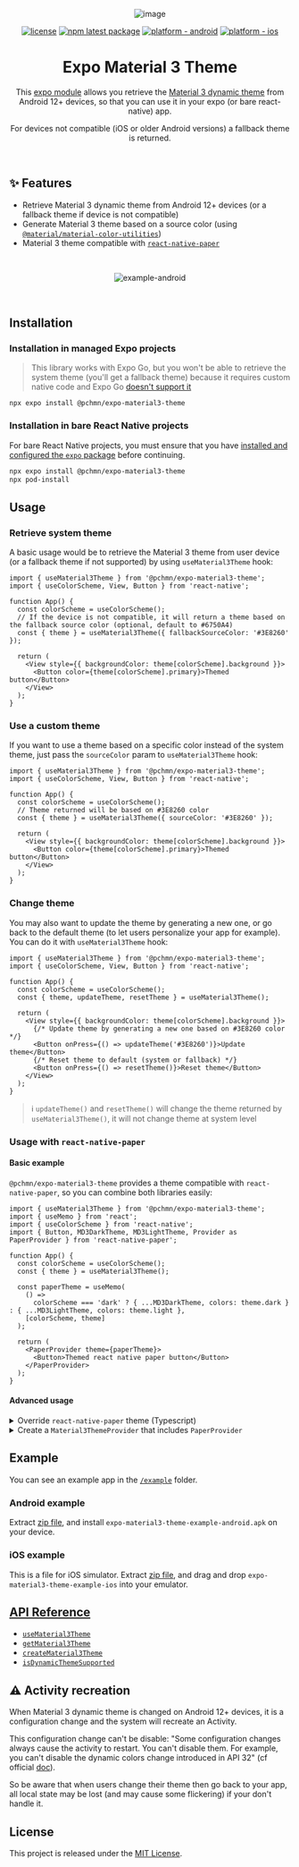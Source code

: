 <div align="center">

![image](https://user-images.githubusercontent.com/12658241/225726041-d086724a-9bef-49e1-a21b-2a91d5a3b5e9.png)

</div>

<div align="center">

[![license](https://img.shields.io/badge/license-MIT-blue.svg)](https://github.com/pchmn/expo-material3-theme/blob/main/LICENSE)
[![npm latest package](https://img.shields.io/npm/v/@pchmn/expo-material3-theme/latest.svg)](https://www.npmjs.com/package/@pchmn/expo-material3-theme)
[![platform - android](https://img.shields.io/badge/platform-Android-3ddc84.svg?logo=android)](https://www.android.com)
[![platform - ios](https://img.shields.io/badge/platform-iOS-000.svg?logo=apple)](https://developer.apple.com/ios)

</div>

<h1 align="center">Expo Material 3 Theme</h1>

<div align="center">

This [expo module](https://docs.expo.dev/modules/overview/) allows you retrieve the [Material 3 dynamic theme](https://developer.android.com/develop/ui/views/theming/dynamic-colors) from Android 12+ devices, so that you can use it in your expo (or bare react-native) app.

For devices not compatible (iOS or older Android versions) a fallback theme is returned.

</div>

<br>

## ✨ Features

- Retrieve Material 3 dynamic theme from Android 12+ devices (or a fallback theme if device is not compatible)
- Generate Material 3 theme based on a source color (using [`@material/material-color-utilities`](https://github.com/material-foundation/material-color-utilities/tree/main/typescript))
- Material 3 theme compatible with [`react-native-paper`](https://callstack.github.io/react-native-paper/)

<br>

<div align="center">

![example-android](docs/example-android.gif)

</div>
<br>

## Installation

### Installation in managed Expo projects

> This library works with Expo Go, but you won't be able to retrieve the system theme (you'll get a fallback theme) because it requires custom native code and Expo Go [doesn't support it](https://docs.expo.dev/workflow/customizing/)


```
npx expo install @pchmn/expo-material3-theme
```

### Installation in bare React Native projects

For bare React Native projects, you must ensure that you have [installed and configured the `expo` package](https://docs.expo.dev/bare/installing-expo-modules/) before continuing.

```sh
npx expo install @pchmn/expo-material3-theme
npx pod-install
```

## Usage

### Retrieve system theme

A basic usage would be to retrieve the Material 3 theme from user device (or a fallback theme if not supported) by using `useMaterial3Theme` hook:

```tsx
import { useMaterial3Theme } from '@pchmn/expo-material3-theme';
import { useColorScheme, View, Button } from 'react-native';

function App() {
  const colorScheme = useColorScheme();
  // If the device is not compatible, it will return a theme based on the fallback source color (optional, default to #6750A4)
  const { theme } = useMaterial3Theme({ fallbackSourceColor: '#3E8260' });

  return (
    <View style={{ backgroundColor: theme[colorScheme].background }}>
      <Button color={theme[colorScheme].primary}>Themed button</Button>
    </View>
  );
}
```

### Use a custom theme

If you want to use a theme based on a specific color instead of the system theme, just pass the `sourceColor` param to `useMaterial3Theme` hook:

```tsx
import { useMaterial3Theme } from '@pchmn/expo-material3-theme';
import { useColorScheme, View, Button } from 'react-native';

function App() {
  const colorScheme = useColorScheme();
  // Theme returned will be based on #3E8260 color
  const { theme } = useMaterial3Theme({ sourceColor: '#3E8260' });

  return (
    <View style={{ backgroundColor: theme[colorScheme].background }}>
      <Button color={theme[colorScheme].primary}>Themed button</Button>
    </View>
  );
}
```

### Change theme

You may also want to update the theme by generating a new one, or go back to the default theme (to let users personalize your app for example). You can do it with `useMaterial3Theme` hook:

```tsx
import { useMaterial3Theme } from '@pchmn/expo-material3-theme';
import { useColorScheme, View, Button } from 'react-native';

function App() {
  const colorScheme = useColorScheme();
  const { theme, updateTheme, resetTheme } = useMaterial3Theme();

  return (
    <View style={{ backgroundColor: theme[colorScheme].background }}>
      {/* Update theme by generating a new one based on #3E8260 color */}
      <Button onPress={() => updateTheme('#3E8260')}>Update theme</Button>
      {/* Reset theme to default (system or fallback) */}
      <Button onPress={() => resetTheme()}>Reset theme</Button>
    </View>
  );
}
```

> ℹ️ `updateTheme()` and `resetTheme()` will change the theme returned by `useMaterial3Theme()`, it will not change theme at system level

### Usage with `react-native-paper`

#### Basic example
`@pchmn/expo-material3-theme` provides a theme compatible with `react-native-paper`, so you can combine both libraries easily:

```tsx
import { useMaterial3Theme } from '@pchmn/expo-material3-theme';
import { useMemo } from 'react';
import { useColorScheme } from 'react-native';
import { Button, MD3DarkTheme, MD3LightTheme, Provider as PaperProvider } from 'react-native-paper';

function App() {
  const colorScheme = useColorScheme();
  const { theme } = useMaterial3Theme();

  const paperTheme = useMemo(
    () =>
      colorScheme === 'dark' ? { ...MD3DarkTheme, colors: theme.dark } : { ...MD3LightTheme, colors: theme.light },
    [colorScheme, theme]
  );

  return (
    <PaperProvider theme={paperTheme}>
      <Button>Themed react native paper button</Button>
    </PaperProvider>
  );
}
```

#### Advanced usage

<details>
  <summary>Override <code>react-native-paper</code> theme (Typescript)</summary>
  <br>

  Some [colors](https://github.com/pchmn/expo-material3-theme/blob/main/src/ExpoMaterial3Theme.types.ts#L54-L61) present in `Material3Theme` from this library are not present in `MD3Theme` of `react-native-paper`. You can create a typed `useAppTheme()` hook and use it instead of `useTheme()` hook to fix this :

  ```ts
  import { Material3Scheme } from '@pchmn/expo-material3-theme';
  import { MD3Theme, useTheme } from 'react-native-paper';

  export const useAppTheme = useTheme<MD3Theme & { colors: Material3Scheme }>;

  // Now use useAppTheme() instead of useTheme()
  ```
</details>

<details>
  <summary>Create a <code>Material3ThemeProvider</code> that includes <code>PaperProvider</code></summary>

  ```tsx
  // Material3ThemeProvider.tsx
  import { Material3Scheme, Material3Theme, useMaterial3Theme } from '@pchmn/expo-material3-theme';
  import { createContext, useContext } from 'react';
  import { useColorScheme } from 'react-native';
  import {
    MD3DarkTheme,
    MD3LightTheme,
    MD3Theme,
    Provider as PaperProvider,
    ProviderProps,
    useTheme,
  } from 'react-native-paper';

  type Material3ThemeProviderProps = {
    theme: Material3Theme;
    updateTheme: (sourceColor: string) => void;
    resetTheme: () => void;
  };

  const Material3ThemeProviderContext = createContext<Material3ThemeProviderProps>({} as ThemeProviderProps);

  export function Material3ThemeProvider({
    children,
    sourceColor,
    fallbackSourceColor,
    ...otherProps
  }: ProviderProps & { sourceColor?: string; fallbackSourceColor?: string }) {
    const colorScheme = useColorScheme();

    const { theme, updateTheme, resetTheme } = useMaterial3Theme({
      sourceColor,
      fallbackSourceColor,
    });

    const paperTheme =
      colorScheme === 'dark' ? { ...MD3DarkTheme, colors: theme.dark } : { ...MD3LightTheme, colors: theme.light };

    return (
      <Material3ThemeProviderContext.Provider value={{ theme, updateTheme, resetTheme }}>
        <PaperProvider theme={paperTheme} {...otherProps}>
          {children}
        </PaperProvider>
      </Material3ThemeProviderContext.Provider>
    );
  }

  export function useMaterial3ThemeContext = useContext(Material3ThemeProviderContext);

  export function useAppTheme = useTheme<MD3Theme & { colors: Material3Scheme }>;


  // App.tsx
  import { Material3ThemeProvider, useAppTheme, useMaterial3ThemeContext } from '../Material3ThemeProvider';
  import { View, Button } from 'react-native';

  function App() {
    return (
      <Material3ThemeProvider>
        <AppContent />
      </Material3ThemeProvider>
    )
  }

  function AppContent() {
    const { updateTheme, resetTheme } = useMaterial3ThemeContext();
    // react-native-paper theme is always in sync
    const theme = useAppTheme();

    return (
      <View style={{ backgroundColor: theme.colors.background }}>
        {/* Update theme by generating a new one based on #3E8260 color */}
        <Button onPress={() => updateTheme('#3E8260')}>Update theme</Button>
        {/* Reset theme to default (system or fallback) */}
        <Button onPress={() => resetTheme()}>Reset theme</Button>
      </View>
    );
  }
  ```
</details>

## Example

You can see an example app in the [`/example`](./example/) folder.

### Android example

Extract [zip file](docs/example-apps.zip), and install `expo-material3-theme-example-android.apk` on your device.

### iOS example

This is a file for iOS simulator. Extract [zip file](docs/example-apps.zip), and drag and drop `expo-material3-theme-example-ios` into your emulator.

## [API Reference](docs/API.md)

- [`useMaterial3Theme`](docs/API.md#usematerial3theme)
- [`getMaterial3Theme`](docs/API.md#getmaterial3theme)
- [`createMaterial3Theme`](docs/API.md#creatematerial3theme)
- [`isDynamicThemeSupported`](docs/API.md#isdynamicthemesupported-boolean)

## ⚠️ Activity recreation

When Material 3 dynamic theme is changed on Android 12+ devices, it is a configuration change and the system will recreate an Activity.

This configuration change can't be disable: "Some configuration changes always cause the activity to restart. You can't disable them. For example, you can't disable the dynamic colors change introduced in API 32" (cf official [doc](https://developer.android.com/guide/topics/resources/runtime-changes#restrict-activity)).

So be aware that when users change their theme then go back to your app, all local state may be lost (and may cause some flickering) if your don't handle it.

## License

This project is released under the [MIT License](https://github.com/pchmn/firebase-cli-github-action/blob/main/license).

